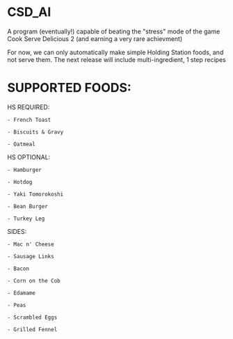 # CSD_AI
A program (eventually!) capable of beating the "stress" mode of the game Cook Serve Delicious 2 (and earning a very rare achievment)

For now, we can only automatically make simple Holding Station foods, and not serve them. 
The next release will include multi-ingredient, 1 step recipes

# SUPPORTED FOODS:

  HS REQUIRED: 
  
    - French Toast
    
    - Biscuits & Gravy
    
    - Oatmeal
    
  HS OPTIONAL:
  
    - Hamburger
    
    - Hotdog
    
    - Yaki Tomorokoshi
    
    - Bean Burger
    
    - Turkey Leg
    
  SIDES:
  
    - Mac n' Cheese
    
    - Sausage Links 
    
    - Bacon
    
    - Corn on the Cob
    
    - Edamame
    
    - Peas
    
    - Scrambled Eggs
    
    - Grilled Fennel
    
